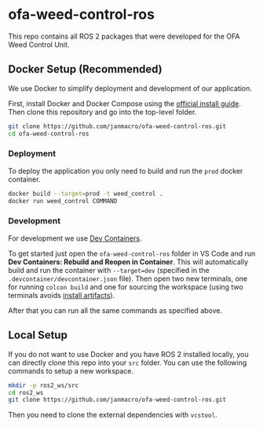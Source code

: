 # ofa-weed-control-ros
This repo contains all ROS 2 packages that were developed for the OFA Weed Control Unit.

<!-- TODO: detailed explanation, some images -->

## Docker Setup (Recommended)
We use Docker to simplify deployment and development of our application.

First, install Docker and Docker Compose using the [official install guide](https://docs.docker.com/engine/install/ubuntu/). Then clone this repository and go into the top-level folder.
```bash
git clone https://github.com/janmacro/ofa-weed-control-ros.git
cd ofa-weed-control-ros
```

### Deployment
To deploy the application you only need to build and run the `prod` docker container.
```bash
docker build --target=prod -t weed_control .
docker run weed_control COMMAND
```
<!-- TODO: explain different commands -->

### Development
For development we use [Dev Containers](https://code.visualstudio.com/docs/devcontainers/containers).

To get started just open the `ofa-weed-control-ros` folder in VS Code and run **Dev Containers: Rebuild and Reopen in Container**. This will automatically build and run the container with `--target=dev` (specified in the `.devcontainer/devcontainer.json` file). Then open two new terminals, one for running `colcon build` and one for sourcing the workspace (using two terminals avoids [install artifacts](https://colcon.readthedocs.io/en/released/user/what-is-a-workspace.html#install-artifacts)).

After that you can run all the same commands as specified above.

## Local Setup
If you do not want to use Docker and you have ROS 2 installed locally, you can directly clone this repo into your `src` folder. You can use the following commands to setup a new workspace.
```bash
mkdir -p ros2_ws/src
cd ros2_ws
git clone https://github.com/janmacro/ofa-weed-control-ros.git
```
Then you need to clone the external dependencies with `vcstool`.

<!-- TODO: complete local setup (equivalent to Dockerfile) -->
